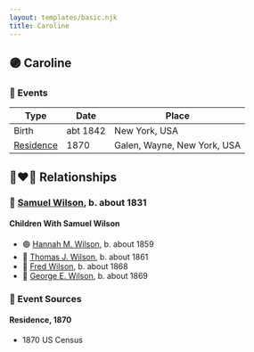 ```yaml
---
layout: templates/basic.njk
title: Caroline
---
```

## 🟣 Caroline

### 📆 Events

Type | Date | Place
------ | ------ | ------
Birth | abt 1842 | New York, USA
[Residence](#event-afecf7c4-337c-4b14-a94b-b99eb951411d) | 1870 | Galen, Wayne, New York, USA

## 👩‍❤️‍👨 Relationships

### 🔵 [Samuel Wilson](/people/2/26563376), b. about 1831

#### Children With Samuel Wilson
* 🟣 [Hannah M. Wilson](/people/9/97992363), b. about 1859
* 🔵 [Thomas J. Wilson](/people/5/56990191), b. about 1861
* 🔵 [Fred Wilson](/people/4/44161340), b. about 1868
* 🔵 [George E. Wilson](/people/5/52481817), b. about 1869
### 📰 Event Sources

#### <a id="event-afecf7c4-337c-4b14-a94b-b99eb951411d"></a> Residence, 1870
* 1870 US Census
